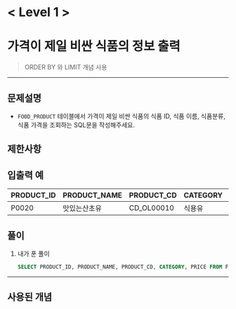 

# < Level 1 > 

# 가격이 제일 비싼 식품의 정보 출력 

> ORDER BY 와 LIMIT 개념 사용 

---

## 문제설명 

- `FOOD_PRODUCT` 테이블에서 가격이 제일 비싼 식품의 식품 ID, 식품 이름, 식품분류, 식품 가격을 조회하는 SQL문을 작성해주세요.


## 제한사항 

## 입출력 예

| PRODUCT_ID | PRODUCT_NAME | PRODUCT_CD | CATEGORY | PRICE |
| ---------- | ------------ | ---------- | -------- | ----- |
| P0020      | 맛있는산초유 | CD_OL00010 | 식용유   | 6500  |

## 풀이 

1. 내가 푼 풀이 

   ```SQL
   SELECT PRODUCT_ID, PRODUCT_NAME, PRODUCT_CD, CATEGORY, PRICE FROM FOOD_PRODUCT ORDER BY PRICE DESC LIMIT 1
   ```
   
   


---

## 사용된 개념

